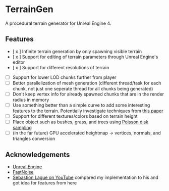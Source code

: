 # TerrainGen

A procedural terrain generator for Unreal Engine 4.

[//]: # (TODO: Put a video here)

[//]: # (TODO: include a description of how it works)

## Features

- [ x ] Infinite terrain generation by only spawning visible terrain
- [ x ] Support for editing of terrain parameters through Unreal Engine's editor
- [ x ] Support for different resolutions of terrain
- [   ] Support for lower LOD chunks further from player
- [   ] Better parallelization of mesh generation (different thread/task for each chunk, not just one seperate thread for all chunks being generated)
- [   ] Don't keep vertex info for already spawned chunks that are in the render radius in memory
- [   ] Use something better than a simple curve to add some interesting features to the terrain. Potentially investigate techniques from [this paper](https://pdfs.semanticscholar.org/5961/c577478f21707dad53905362e0ec4e6ec644.pdf)
- [   ] Support for different textures/colors based on terrain height
- [   ] Place object such as bushes, grass, and trees using [Poisson disk sampling](https://www.cs.ubc.ca/~rbridson/docs/bridson-siggraph07-poissondisk.pdf)
- [   ] (in the far future) GPU accelerated heightmap -> vertices, normals, and triangles conversion

## Acknowledgements

* [Unreal Engine](https://www.unrealengine.com)
* [FastNoise](https://github.com/Auburns/FastNoise)
* [Sebastion Lague on YouTube](https://www.youtube.com/channel/UCmtyQOKKmrMVaKuRXz02jbQ) compared my implementation to his and got idea for features from here
